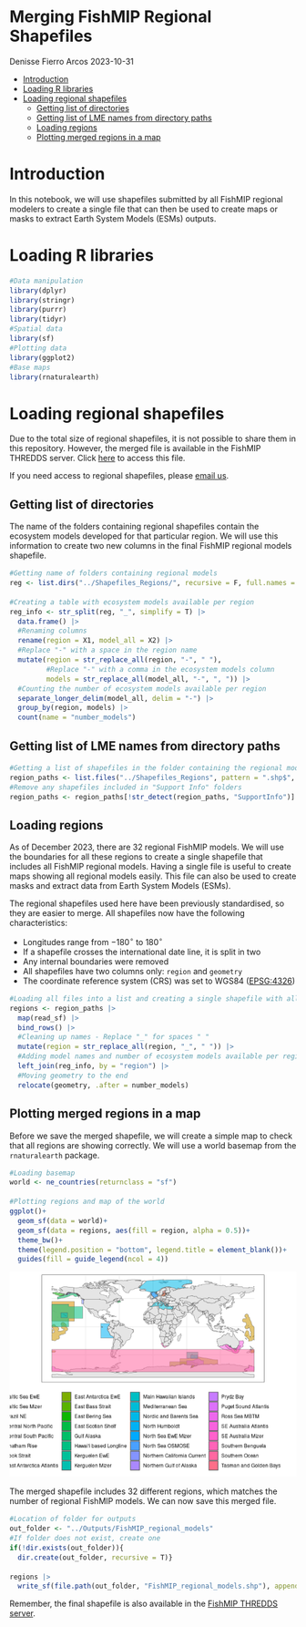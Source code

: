 Merging FishMIP Regional Shapefiles
================
Denisse Fierro Arcos
2023-10-31

- <a href="#introduction" id="toc-introduction">Introduction</a>
- <a href="#loading-r-libraries" id="toc-loading-r-libraries">Loading R
  libraries</a>
- <a href="#loading-regional-shapefiles"
  id="toc-loading-regional-shapefiles">Loading regional shapefiles</a>
  - <a href="#getting-list-of-directories"
    id="toc-getting-list-of-directories">Getting list of directories</a>
  - <a href="#getting-list-of-lme-names-from-directory-paths"
    id="toc-getting-list-of-lme-names-from-directory-paths">Getting list of
    LME names from directory paths</a>
  - <a href="#loading-regions" id="toc-loading-regions">Loading regions</a>
  - <a href="#plotting-merged-regions-in-a-map"
    id="toc-plotting-merged-regions-in-a-map">Plotting merged regions in a
    map</a>

# Introduction

In this notebook, we will use shapefiles submitted by all FishMIP
regional modelers to create a single file that can then be used to
create maps or masks to extract Earth System Models (ESMs) outputs.

# Loading R libraries

``` r
#Data manipulation
library(dplyr)
library(stringr)
library(purrr)
library(tidyr)
#Spatial data
library(sf)
#Plotting data
library(ggplot2)
#Base maps
library(rnaturalearth)
```

# Loading regional shapefiles

Due to the total size of regional shapefiles, it is not possible to
share them in this repository. However, the merged file is available in
the FishMIP THREDDS server. Click
[here](http://portal.sf.utas.edu.au/thredds/catalog/gem/fishmip/FishMIP_regions/catalog.html)
to access this file.

If you need access to regional shapefiles, please [email
us](mailto:fishmip.coordinators@gmail.com).

## Getting list of directories

The name of the folders containing regional shapefiles contain the
ecosystem models developed for that particular region. We will use this
information to create two new columns in the final FishMIP regional
models shapefile.

``` r
#Getting name of folders containing regional models
reg <- list.dirs("../Shapefiles_Regions/", recursive = F, full.names = F)

#Creating a table with ecosystem models available per region
reg_info <- str_split(reg, "_", simplify = T) |>
  data.frame() |> 
  #Renaming columns
  rename(region = X1, model_all = X2) |> 
  #Replace "-" with a space in the region name
  mutate(region = str_replace_all(region, "-", " "),
         #Replace "-" with a comma in the ecosystem models column
         models = str_replace_all(model_all, "-", ", ")) |> 
  #Counting the number of ecosystem models available per region
  separate_longer_delim(model_all, delim = "-") |> 
  group_by(region, models) |> 
  count(name = "number_models")
```

## Getting list of LME names from directory paths

``` r
#Getting a list of shapefiles in the folder containing the regional model boundaries
region_paths <- list.files("../Shapefiles_Regions", pattern = ".shp$", recursive = T, full.names = T)
#Remove any shapefiles included in "Support Info" folders
region_paths <- region_paths[!str_detect(region_paths, "SupportInfo")]
```

## Loading regions

As of December 2023, there are 32 regional FishMIP models. We will use
the boundaries for all these regions to create a single shapefile that
includes all FishMIP regional models. Having a single file is useful to
create maps showing all regional models easily. This file can also be
used to create masks and extract data from Earth System Models (ESMs).

The regional shapefiles used here have been previously standardised, so
they are easier to merge. All shapefiles now have the following
characteristics:  
- Longitudes range from $-180^{\circ}$ to $180^{\circ}$  
- If a shapefile crosses the international date line, it is split in
two  
- Any internal boundaries were removed  
- All shapefiles have two columns only: `region` and `geometry`  
- The coordinate reference system (CRS) was set to WGS84
([EPSG:4326](https://epsg.io/4326))

``` r
#Loading all files into a list and creating a single shapefile with all regions
regions <- region_paths |> 
  map(read_sf) |> 
  bind_rows() |> 
  #Cleaning up names - Replace "_" for spaces " "
  mutate(region = str_replace_all(region, "_", " ")) |> 
  #Adding model names and number of ecosystem models available per region
  left_join(reg_info, by = "region") |> 
  #Moving geometry to the end
  relocate(geometry, .after = number_models)
```

## Plotting merged regions in a map

Before we save the merged shapefile, we will create a simple map to
check that all regions are showing correctly. We will use a world
basemap from the `rnaturalearth` package.

``` r
#Loading basemap
world <- ne_countries(returnclass = "sf")

#Plotting regions and map of the world
ggplot()+
  geom_sf(data = world)+
  geom_sf(data = regions, aes(fill = region, alpha = 0.5))+
  theme_bw()+
  theme(legend.position = "bottom", legend.title = element_blank())+
  guides(fill = guide_legend(ncol = 4))
```

![](01_Merging_Regional_Shapefiles_files/figure-gfm/map-1.png)<!-- -->

The merged shapefile includes 32 different regions, which matches the
number of regional FishMIP models. We can now save this merged file.

``` r
#Location of folder for outputs
out_folder <- "../Outputs/FishMIP_regional_models"
#If folder does not exist, create one
if(!dir.exists(out_folder)){
  dir.create(out_folder, recursive = T)}

regions |> 
  write_sf(file.path(out_folder, "FishMIP_regional_models.shp"), append = F)
```

Remember, the final shapefile is also available in the [FishMIP THREDDS
server](http://portal.sf.utas.edu.au/thredds/catalog/gem/fishmip/FishMIP_regions/catalog.html).
